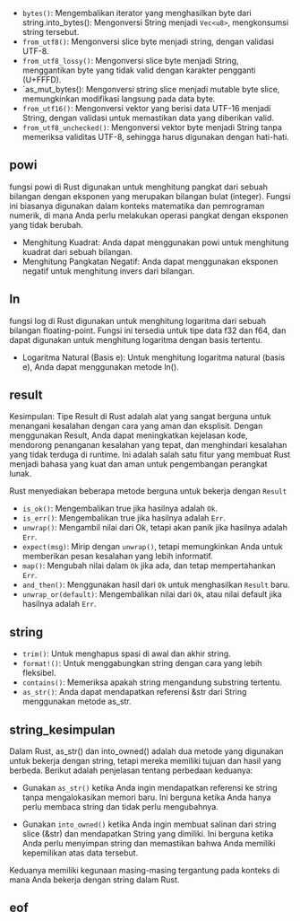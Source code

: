 * `bytes()`: Mengembalikan iterator yang menghasilkan byte dari string.into_bytes(): Mengonversi String menjadi `Vec<u8>`, mengkonsumsi string tersebut.
* `from_utf8()`: Mengonversi slice byte menjadi string, dengan validasi UTF-8.
* `from_utf8_lossy()`: Mengonversi slice byte menjadi String, menggantikan byte yang tidak valid dengan karakter pengganti (U+FFFD).
* `as_mut_bytes(): Mengonversi string slice menjadi mutable byte slice, memungkinkan modifikasi langsung pada data byte.
* `from_utf16()`: Mengonversi vektor yang berisi data UTF-16 menjadi String, dengan validasi untuk memastikan data yang diberikan valid.
* `from_utf8_unchecked()`: Mengonversi vektor byte menjadi String tanpa memeriksa validitas UTF-8, sehingga harus digunakan dengan hati-hati.

## powi
fungsi powi di Rust digunakan untuk menghitung pangkat dari sebuah bilangan dengan eksponen yang merupakan bilangan bulat (integer). Fungsi ini biasanya digunakan dalam konteks matematika dan pemrograman numerik, di mana Anda perlu melakukan operasi pangkat dengan eksponen yang tidak berubah.
* Menghitung Kuadrat: Anda dapat menggunakan powi untuk menghitung kuadrat dari sebuah bilangan.
* Menghitung Pangkatan Negatif: Anda dapat menggunakan eksponen negatif untuk menghitung invers dari bilangan.


## ln
fungsi log di Rust digunakan untuk menghitung logaritma dari sebuah bilangan floating-point. Fungsi ini tersedia untuk tipe data f32 dan f64, dan dapat digunakan untuk menghitung logaritma dengan basis tertentu.
* Logaritma Natural (Basis e): Untuk menghitung logaritma natural (basis e), Anda dapat menggunakan metode ln().


## result
Kesimpulan: Tipe Result di Rust adalah alat yang sangat berguna untuk menangani kesalahan dengan cara yang aman dan eksplisit. Dengan menggunakan Result, Anda dapat meningkatkan kejelasan kode, mendorong penanganan kesalahan yang tepat, dan menghindari kesalahan yang tidak terduga di runtime. Ini adalah salah satu fitur yang membuat Rust menjadi bahasa yang kuat dan aman untuk pengembangan perangkat lunak.

Rust menyediakan beberapa metode berguna untuk bekerja dengan `Result`
* `is_ok()`: Mengembalikan true jika hasilnya adalah `Ok`.
* `is_err()`: Mengembalikan true jika hasilnya adalah `Err`.
* `unwrap()`: Mengambil nilai dari Ok, tetapi akan panik jika hasilnya adalah `Err`.
* `expect(msg)`: Mirip dengan `unwrap()`, tetapi memungkinkan Anda untuk memberikan pesan kesalahan yang lebih informatif.
* `map()`: Mengubah nilai dalam `Ok` jika ada, dan tetap mempertahankan `Err`.
* `and_then()`: Menggunakan hasil dari `Ok` untuk menghasilkan `Result` baru.
* `unwrap_or(default)`: Mengembalikan nilai dari `Ok`, atau nilai default jika hasilnya adalah `Err`.


## string
* `trim()`: Untuk menghapus spasi di awal dan akhir string.
* `format!()`: Untuk menggabungkan string dengan cara yang lebih fleksibel.
* `contains()`: Memeriksa apakah string mengandung substring tertentu.
* `as_str()`: Anda dapat mendapatkan referensi &str dari String menggunakan metode as_str.


## string_kesimpulan
Dalam Rust, as_str() dan into_owned() adalah dua metode yang digunakan untuk bekerja dengan string, tetapi mereka memiliki tujuan dan hasil yang berbeda. Berikut adalah penjelasan tentang perbedaan keduanya:

* Gunakan `as_str()` ketika Anda ingin mendapatkan referensi ke string tanpa mengalokasikan memori baru. Ini berguna ketika Anda hanya perlu membaca string dan tidak perlu mengubahnya.

* Gunakan `into_owned()` ketika Anda ingin membuat salinan dari string slice (&str) dan mendapatkan String yang dimiliki. Ini berguna ketika Anda perlu menyimpan string dan memastikan bahwa Anda memiliki kepemilikan atas data tersebut.

Keduanya memiliki kegunaan masing-masing tergantung pada konteks di mana Anda bekerja dengan string dalam Rust.









## eof
